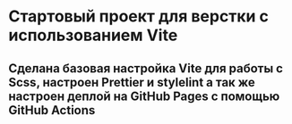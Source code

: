 # Стартовый проект для верстки с использованием Vite

## Сделана базовая настройка Vite для работы с Scss, настроен Prettier и stylelint а так же настроен деплой на GitHub Pages с помощью GitHub Actions
